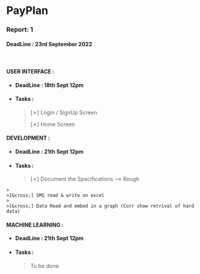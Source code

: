 # **PayPlan**
  
### Report: 1
#### DeadLine : 23rd September 2022

<br>

#### **USER INTERFACE :**
*  **DeadLine : 18th Sept 12pm**

* #### **Tasks :**
    >[&cross;] Login / SignUp Screen  
    >
    >[&cross;] Home Screen

<!--
    [ ] Setting Screen -> About Screen
    [ ] Logo Design
    [ ] Splash Screen
    [ ] Full Size Chart View Screen
    [ ] Money Logs Screen
-->


#### **DEVELOPMENT :**
* **DeadLine : 21th Sept 12pm**

* #### **Tasks :** 
    >[&cross;] Document the Specifications --> Rough  
    >
<!--  
  >[&cross;] Login / SignUp Auth Setup  
-->
    >
    >[&cross;] SMS read & write on excel
    >
    >[&cross;] Data Read and embed in a graph (Curr show retrival of hard data)  

<!--
    [ ] Near to professional SRS docs
    [ ] Push Notifications (local & cloud)
    [ ] Other UI components  
-->

#### **MACHINE LEARNING :**
* **DeadLine : 21th Sept 12pm**

* #### **Tasks :** 
    >To be done
<!--
    >[&cross;] Gather Data  
    >
    >[&cross;] Model Creation 
-->
<!--
    [ ] Model testing
    [ ] Writing Back data to firebase
>








* Team Members :
>* Ram Bagga
>* Sarvagya Saxena
>* Anusha Raghav

